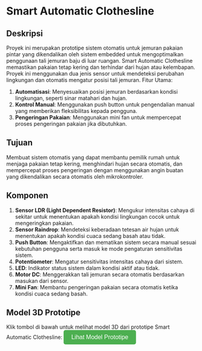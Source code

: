 # Smart Automatic Clothesline

## Deskripsi
Proyek ini merupakan prototipe sistem otomatis untuk jemuran pakaian pintar yang dikendalikan oleh sistem embedded untuk mengoptimalkan penggunaan tali jemuran baju di luar ruangan. Smart Automatic Clothesline memastikan pakaian tetap kering dan terhindar dari hujan atau kelembapan. Proyek ini menggunakan dua jenis sensor untuk mendeteksi perubahan lingkungan dan otomatis mengatur posisi tali jemuran.
Fitur Utama:
1. **Automatisasi**: Menyesuaikan posisi jemuran berdasarkan kondisi lingkungan, seperti sinar matahari dan hujan.
2. **Kontrol Manual**: Menggunakan push button untuk pengendalian manual yang memberikan fleksibilitas kepada pengguna.
3. **Pengeringan Pakaian**: Menggunakan mini fan untuk mempercepat proses pengeringan pakaian jika dibutuhkan.

## Tujuan
Membuat sistem otomatis yang dapat membantu pemilik rumah untuk menjaga pakaian tetap kering, menghindari hujan secara otomatis, dan mempercepat proses pengeringan dengan menggunakan angin buatan yang dikendalikan secara otomatis oleh mikrokontroler.

## Komponen
1. **Sensor LDR (Light Dependent Resistor)**: Mengukur intensitas cahaya di sekitar untuk menentukan apakah kondisi lingkungan cocok untuk mengeringkan pakaian.
2. **Sensor Raindrop**: Mendeteksi keberadaan tetesan air hujan untuk menentukan apakah kondisi cuaca sedang basah atau tidak.
3. **Push Button**: Mengaktifkan dan mematikan sistem secara manual sesuai kebutuhan pengguna serta masuk ke mode pengaturan sensitivitas sistem.
4. **Potentiometer**: Mengatur sensitivitas intensitas cahaya dari sistem.
5. **LED**: Indikator status sistem dalam kondisi aktif atau tidak.
6. **Motor DC**: Menggerakkan tali jemuran secara otomatis berdasarkan masukan dari sensor.
7. **Mini Fan**: Membantu pengeringan pakaian secara otomatis ketika kondisi cuaca sedang basah.

## Model 3D Prototipe
Klik tombol di bawah untuk melihat model 3D dari prototipe Smart Automatic Clothesline:
<a href="src/prototipe_model/Smart_Automatic_Clothesline_Prototipe.stl" target="_blank">
  <button style="background-color: #4CAF50; color: white; padding: 10px 20px; border: none; border-radius: 5px; cursor: pointer; font-size: 16px;">
    Lihat Model Prototipe
  </button>
</a>

